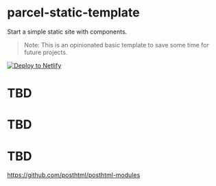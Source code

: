 # parcel-static-template
Start a simple static site with components.
> Note: This is an opinionated basic template to save some time for future projects.

<!-- Markdown snippet -->
[![Deploy to Netlify](https://www.netlify.com/img/deploy/button.svg)](https://app.netlify.com/start/deploy?repository=https://github.com/pugson/parcel-static-template)

# TBD
# TBD
# TBD

https://github.com/posthtml/posthtml-modules
